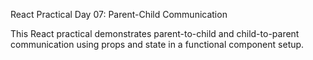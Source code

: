 React Practical Day 07: Parent-Child Communication

This React practical demonstrates parent-to-child and child-to-parent communication using props and state in a functional component setup.
